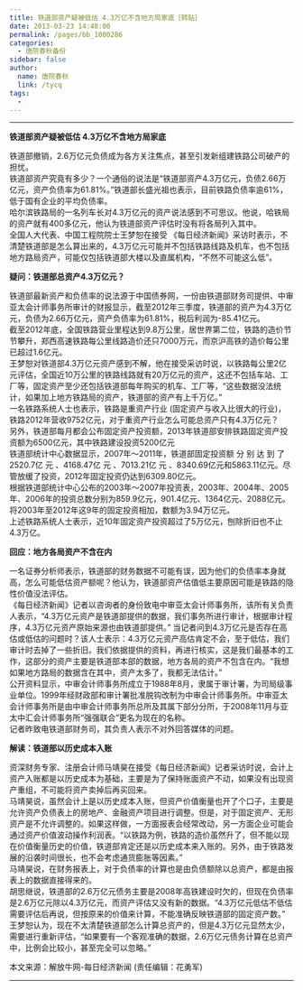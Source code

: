 ```yaml
---
title: 铁道部资产疑被低估 4.3万亿不含地方局家底［转贴］
date: 2013-03-23 14:48:00
permalink: /pages/bb_1000286
categories: 
  - 唐院春秋备份
sidebar: false
author: 
  name: 唐院春秋
  link: /tycq
tags: 
  - 
---
```


* * *

  
**铁道部资产疑被低估 4.3万亿不含地方局家底**  
  
铁道部撤销，2.6万亿元负债成为各方关注焦点，甚至引发新组建铁路公司破产的担忧。  
铁道部资产究竟有多少？一个通俗的说法是“铁道部资产4.3万亿元，负债2.66万亿元，资产负债率为61.81%。”铁道部长盛光祖也表示，目前铁路负债率逾61%，低于国有企业的平均负债率。  
哈尔滨铁路局的一名列车长对4.3万亿元的资产说法感到不可思议。他说，哈铁局的资产就有400多亿元，他认为铁道部资产评估时没有将各局列入其中。  
全国人大代表、中国工程院院士王梦恕在接受
《每日经济新闻》采访时表示，不清楚铁道部是怎么算出来的，4.3万亿元可能并不包括铁路线路及机车，也不包括地方路局资产，可能仅包括铁道部大楼以及直属机构，“不然不可能这么低”。  
  
**疑问：铁道部总资产4.3万亿元？**  
  
铁道部最新资产和负债率的说法源于中国债券网，一份由铁道部财务司提供、中审亚太会计师事务所审计的财报显示，截至2012年三季度，铁道部的资产为4.3万亿元，负债为2.66万亿元，资产负债率为61.81%，税后利润为-85.41亿元。  
截至2012年底，全国铁路营业里程达到9.8万公里，居世界第二位，铁路的造价节节攀升，郑西高速铁路每公里线路造价还只7000万元，而京沪高铁的造价每公里已超过1.6亿元。  
王梦恕对铁道部4.3万亿元资产感到不解，他在接受采访时说，以铁路每公里2亿元评估，全国近10万公里的铁路线路就有20万亿元的资产，这还不包括车站、工厂等，固定资产至少还包括铁道部每年购买的机车、工厂等，“这些数据没法统计，如果加上地方铁路局的资产，铁道部的资产有上千万亿。”  
一名铁路系统人士也表示，铁路是重资产行业 (固定资产与收入比很大的行业)，铁路2012年营收9752亿元，对于重资产行业怎么可能总资产只有4.3万亿元？  
另外，铁道部每月都会公布固定资产投资额，2013年铁道部安排铁路固定资产投资额为6500亿元，其中铁路建设投资5200亿元  
铁道部统计中心数据显示，2007年～2011年，铁道部固定投资额 分 别 达 到 了2520.7亿 元 、4168.47亿 元 、7013.21亿 元
、8340.69亿元和5863.11亿元。尽管放缓了投资，2012年固定投资仍达到6309.80亿元。  
根据铁道部统计中心公布的2003年～2007年投资表，2003年、2004年、2005年、2006年的投资总数分别为859.9亿元，901.4亿元、1364亿元、2088亿元。将2003年至2012年这9年的固定投资相加，数额为3.94万亿元。  
上述铁路系统人士表示，近10年固定资产投资超过了5万亿元，刨除折旧也不止4.3万亿。  
  
**回应：地方各局资产不含在内**  
  
一名证券分析师表示，铁道部的财务数据不可能有误，因为他们的负债率本身就高，怎么可能低估资产额呢？他认为，铁道部资产估值低主要原因可能是铁路的隐性价值没法评估。  
《每日经济新闻》记者以咨询者的身份致电中审亚太会计师事务所，该所有关负责人表示，“4.3万亿元资产是铁道部提供的数据，我们事务所进行审计，根据审计程序，4.3万亿元资产原始来源也由铁道部提供。”
当记者问到4.3万亿元是否存在高估或低估的问题时？该人士表示：4.3万亿元资产高估肯定不会，至于低估，我们审计时去掉了一些折旧。我们依据提供的资料，再进行核实，这是我们最基本的工作，这部分的资产主要是铁道部本部的数据，地方各局的资产不包含在内。“我想如果地方路局的数据含在其中，资产太多了，我都无法估计。”  
公开资料显示，中审会计师事务所成立于1988年8月，隶属于审计署，为司局级事业单位。1999年经财政部和审计署批准脱钩改制为中审会计师事务所。中审亚太会计师事务所是由中审会计师事务所总所及其属下部分分所，于2008年11月与亚太中汇会计师事务所“强强联合”更名为现在的名称。  
记者昨致电铁道部财务司，其负责人表示不对外回答媒体的问题。  
  
**解读：铁道部以历史成本入账**  
  
资深财务专家、注册会计师马靖昊在接受《每日经济新闻》记者采访时说，会计上资产入账都是以历史成本为基础，主要是为了保持账面资产不动，如果没有出现资产重组，不可能将资产卖掉后再买回来。  
马靖昊说，虽然会计上是以历史成本入账，但资产价值衡量也开了个口子，主要是允许资产负债表上的房地产、金融资产项目进行调整。但是，对于固定资产、无形资产是不允许调整的。如果这样做，一方面报表会经常改动，另一方面企业可能会通过资产价值波动操作利润表。“以铁路为例，铁路的造价虽然升了，但不能以现在价值衡量历史的价值，铁道部肯定还是以历史成本来入账的。另外，由于铁路发展的沿袭时间很长，也不会考虑通货膨胀等因素。”  
马靖昊说，在财务报表上，对于负债率的计算也是由负债额除以总资产，都是由报表上的数据直接得来的。  
胡思继说，铁道部的2.6万亿元债务主要是2008年高铁建设时欠的，但现在负债率是2.6万亿元除以4.3万亿元，而资产评估又没有新的数据。“4.3万亿元低估不低估需要评估后再说，但按原来的价值来计算，不能准确反映铁道部的固定资产数。”  
王梦恕认为，现在不太清楚铁道部怎么计算总资产的，但是4.3万亿元显然太少，需要进行重新评估，“如果要有一个客观准确的数据，2.6万亿元债务计算在总资产中，比例会比较小，甚至完全可以忽略。”  
  
本文来源：解放牛网-每日经济新闻 (责任编辑：花勇军)  
  
  
---